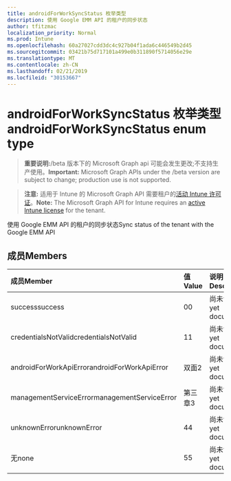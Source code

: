 ```yaml
---
title: androidForWorkSyncStatus 枚举类型
description: 使用 Google EMM API 的租户的同步状态
author: tfitzmac
localization_priority: Normal
ms.prod: Intune
ms.openlocfilehash: 60a27027cdd3dc4c927b04f1ada6c446549b2d45
ms.sourcegitcommit: 03421b75d717101a499e0b311890f5714056e29e
ms.translationtype: MT
ms.contentlocale: zh-CN
ms.lasthandoff: 02/21/2019
ms.locfileid: "30153667"
---
```

# <a name="androidforworksyncstatus-enum-type"></a><span data-ttu-id="f6900-103">androidForWorkSyncStatus 枚举类型</span><span class="sxs-lookup"><span data-stu-id="f6900-103">androidForWorkSyncStatus enum type</span></span>

> <span data-ttu-id="f6900-104">**重要说明:**/beta 版本下的 Microsoft Graph api 可能会发生更改;不支持生产使用。</span><span class="sxs-lookup"><span data-stu-id="f6900-104">**Important:** Microsoft Graph APIs under the /beta version are subject to change; production use is not supported.</span></span>

> <span data-ttu-id="f6900-105">**注意:** 适用于 Intune 的 Microsoft Graph API 需要租户的[活动 Intune 许可证](https://go.microsoft.com/fwlink/?linkid=839381)。</span><span class="sxs-lookup"><span data-stu-id="f6900-105">**Note:** The Microsoft Graph API for Intune requires an [active Intune license](https://go.microsoft.com/fwlink/?linkid=839381) for the tenant.</span></span>

<span data-ttu-id="f6900-106">使用 Google EMM API 的租户的同步状态</span><span class="sxs-lookup"><span data-stu-id="f6900-106">Sync status of the tenant with the Google EMM API</span></span>

## <a name="members"></a><span data-ttu-id="f6900-107">成员</span><span class="sxs-lookup"><span data-stu-id="f6900-107">Members</span></span>
|<span data-ttu-id="f6900-108">成员</span><span class="sxs-lookup"><span data-stu-id="f6900-108">Member</span></span>|<span data-ttu-id="f6900-109">值</span><span class="sxs-lookup"><span data-stu-id="f6900-109">Value</span></span>|<span data-ttu-id="f6900-110">说明</span><span class="sxs-lookup"><span data-stu-id="f6900-110">Description</span></span>|
|:---|:---|:---|
|<span data-ttu-id="f6900-111">success</span><span class="sxs-lookup"><span data-stu-id="f6900-111">success</span></span>|<span data-ttu-id="f6900-112">0</span><span class="sxs-lookup"><span data-stu-id="f6900-112">0</span></span>|<span data-ttu-id="f6900-113">尚未记录</span><span class="sxs-lookup"><span data-stu-id="f6900-113">Not yet documented</span></span>|
|<span data-ttu-id="f6900-114">credentialsNotValid</span><span class="sxs-lookup"><span data-stu-id="f6900-114">credentialsNotValid</span></span>|<span data-ttu-id="f6900-115">1</span><span class="sxs-lookup"><span data-stu-id="f6900-115">1</span></span>|<span data-ttu-id="f6900-116">尚未记录</span><span class="sxs-lookup"><span data-stu-id="f6900-116">Not yet documented</span></span>|
|<span data-ttu-id="f6900-117">androidForWorkApiError</span><span class="sxs-lookup"><span data-stu-id="f6900-117">androidForWorkApiError</span></span>|<span data-ttu-id="f6900-118">双面</span><span class="sxs-lookup"><span data-stu-id="f6900-118">2</span></span>|<span data-ttu-id="f6900-119">尚未记录</span><span class="sxs-lookup"><span data-stu-id="f6900-119">Not yet documented</span></span>|
|<span data-ttu-id="f6900-120">managementServiceError</span><span class="sxs-lookup"><span data-stu-id="f6900-120">managementServiceError</span></span>|<span data-ttu-id="f6900-121">第三章</span><span class="sxs-lookup"><span data-stu-id="f6900-121">3</span></span>|<span data-ttu-id="f6900-122">尚未记录</span><span class="sxs-lookup"><span data-stu-id="f6900-122">Not yet documented</span></span>|
|<span data-ttu-id="f6900-123">unknownError</span><span class="sxs-lookup"><span data-stu-id="f6900-123">unknownError</span></span>|<span data-ttu-id="f6900-124">4</span><span class="sxs-lookup"><span data-stu-id="f6900-124">4</span></span>|<span data-ttu-id="f6900-125">尚未记录</span><span class="sxs-lookup"><span data-stu-id="f6900-125">Not yet documented</span></span>|
|<span data-ttu-id="f6900-126">无</span><span class="sxs-lookup"><span data-stu-id="f6900-126">none</span></span>|<span data-ttu-id="f6900-127">5</span><span class="sxs-lookup"><span data-stu-id="f6900-127">5</span></span>|<span data-ttu-id="f6900-128">尚未记录</span><span class="sxs-lookup"><span data-stu-id="f6900-128">Not yet documented</span></span>|




